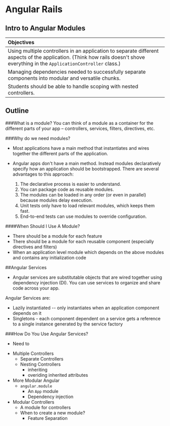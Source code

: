 # Angular Rails
## Intro to Angular Modules


| Objectives |
| :---  |
| Using multiple controllers in an application to separate different aspects of the application. (Think how rails doesn't shove everything in the `ApplicationController` class.)|
| Managing dependencies needed to successfully separate components into modular and versatile chunks.  |
| Students should be able to handle scoping with nested controllers.  |


## Outline

###What is a module?
You can think of a module as a container for the different parts of your app – controllers, services, filters, directives, etc.

###Why do we need modules?
- Most applications have a main method that instantiates and wires together the different parts of the application.

- Angular apps don't have a main method. Instead modules declaratively specify how an application should be bootstrapped. There are several advantages to this approach:

  1) The declarative process is easier to understand.
  2) You can package code as reusable modules.
  3) The modules can be loaded in any order (or even in parallel) because modules delay execution.
  4) Unit tests only have to load relevant modules, which keeps them fast.
  5) End-to-end tests can use modules to override configuration.

####When Should I Use A Module?
- There should be a module for each feature
- There should be a module for each reusable component (especially directives and filters)
- When an application level module which depends on the above modules and contains any initialization code

##Angular Services
- Angular services are substitutable objects that are wired together using dependency injection (DI). You can use services to organize and share code across your app.

Angular Services are:
  - Lazily instantiated -- only instantiates when an application component depends on it
  - Singletons - each component dependent on a service gets a reference to a single instance generated by the service factory

###How Do You Use Angular Services?
  - Need to 


* Multiple Controllers
  * Separate Controllers
  * Nesting Controllers
    * inheriting
    * overiding inherited attributes
* More Modular Angular
  * `angular.module`
    * An `App` module
    * Dependency injection
* Modular Controllers
  * A module for controllers
  * When to create a new module?
    * Feature Separation

  